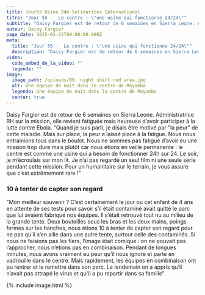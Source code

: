 ```yaml
---
title: Jour55 Usine 24h Solidarites International
titre: "Jour 55 -  Le centre : \"une usine qui fonctionne 24/24\""
subtitle: "Daisy Fargier est de retour de 6 semaines en Sierra Leone. Administratrice RH sur la mission, elle revient fatiguée mais heureuse d’avoir participé à la lutte contre Ebola"
auteur: Daisy Fargier
page_date: 2015-01-23T00:00:00.000Z
meta:
  title: "Jour 55 -  Le centre : \"une usine qui fonctionne 24/24\""
  description: "Daisy Fargier est de retour de 6 semaines en Sierra Leone. Administratrice RH sur la mission, elle revient fatiguée mais heureuse d’avoir participé à la lutte contre Ebola"
video:
  code_embed_de_la_video: ""
  legende: ""
image:
  image_path: /uploads/09. night shift red area.jpg
  alt: Une équipe de nuit dans le centre de Moyamba
  legende: Une équipe de nuit dans le centre de Moyamba
  center: true
---
```

Daisy Fargier est de retour de 6 semaines en Sierra Leone. Administratrice RH sur la mission, elle revient fatigu&eacute;e mais heureuse d’avoir participer &agrave; la lutte contre Ebola. "Quand je suis parti, je disais &ecirc;tre motiv&eacute; par "la peur" de cette maladie. Mais sur place, la peur a laiss&eacute; place &agrave; la fatigue. Nous nous entrainions tous dans le boulot. Nous ne sommes pas fatigu&eacute; d’avoir eu une mission trop dure mais plut&ocirc;t car nous &eacute;tions en veille permanente : le centre est comme une usine qui a besoin de fonctionner 24h sur 24. Le soir, je m’&eacute;croulais sur mon lit. Je n’ai pas regard&eacute; un seul film ni une seule s&eacute;rie pendant cette mission. Pour un humanitaire sur le terrain, je vous assure que c’est extr&ecirc;mement rare !"

### 10 &agrave; tenter de capter son regard

"Mon meilleur souvenir ? C’est certainement le jour ou cet enfant de 4 ans en attente de ses tests pour savoir s’il &eacute;tait contamin&eacute; avait quitt&eacute; le parc que lui avaient fabriqu&eacute; nos &eacute;quipes. Il s’&eacute;tait retrouv&eacute; tout nu au milieu de la grande tente. Deux bouteilles sous les bras et les deux mains, poings ferm&eacute;s sur les hanches, nous &eacute;tions 10 &agrave; tenter de capter son regard pour ne pas qu’il s’en aille dans une autre tente, surtout celle des contamin&eacute;s. Si nous ne faisions pas les fiers, l’image &eacute;tait comique : on ne pouvait pas l’approcher, nous n’&eacute;tions pas en combinaison. Pendant de longues minutes, nous avons vraiment eu peur qu’il nous ignore et parte en vadrouille dans le centre.  Mais rapidement, les &eacute;quipes en combinaison ont pu rentrer et le remettre dans son parc. Le lendemain on a appris qu’il n’avait pas attrap&eacute; le virus et qu'il a pu repartir dans sa famille".

{% include image.html %}
